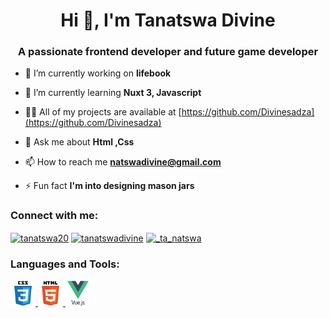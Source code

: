   <h1 align="center">Hi 👋, I'm Tanatswa Divine</h1>
<h3 align="center">A passionate frontend developer and future game developer</h3>

- 🔭 I’m currently working on **lifebook**

- 🌱 I’m currently learning **Nuxt 3, Javascript**

- 👨‍💻 All of my projects are available at [https://github.com/Divinesadza](https://github.com/Divinesadza)

- 💬 Ask me about **Html ,Css**

- 📫 How to reach me **natswadivine@gmail.com**

- ⚡ Fun fact **I'm into designing mason jars**

<h3 align="left">Connect with me:</h3>
<p align="left">
<a href="https://linkedin.com/in/tanatswa20" target="blank"><img align="center" src="https://raw.githubusercontent.com/rahuldkjain/github-profile-readme-generator/master/src/images/icons/Social/linked-in-alt.svg" alt="tanatswa20" height="30" width="40" /></a>
<a href="https://fb.com/tanatswadivine" target="blank"><img align="center" src="https://raw.githubusercontent.com/rahuldkjain/github-profile-readme-generator/master/src/images/icons/Social/facebook.svg" alt="tanatswadivine" height="30" width="40" /></a>
<a href="https://instagram.com/_ta_natswa" target="blank"><img align="center" src="https://raw.githubusercontent.com/rahuldkjain/github-profile-readme-generator/master/src/images/icons/Social/instagram.svg" alt="_ta_natswa" height="30" width="40" /></a>
</p>

<h3 align="left">Languages and Tools:</h3>
<p align="left"> <a href="https://www.w3schools.com/css/" target="_blank" rel="noreferrer"> <img src="https://raw.githubusercontent.com/devicons/devicon/master/icons/css3/css3-original-wordmark.svg" alt="css3" width="40" height="40"/> </a> <a href="https://www.w3.org/html/" target="_blank" rel="noreferrer"> <img src="https://raw.githubusercontent.com/devicons/devicon/master/icons/html5/html5-original-wordmark.svg" alt="html5" width="40" height="40"/> </a> <a href="https://vuejs.org/" target="_blank" rel="noreferrer"> <img src="https://raw.githubusercontent.com/devicons/devicon/master/icons/vuejs/vuejs-original-wordmark.svg" alt="vuejs" width="40" height="40"/> </a> </p>

